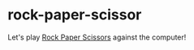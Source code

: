 # rock-paper-scissor
<p>
Let's play <a href="https://tham-ph.github.io/rock-paper-scissors/">Rock Paper Scissors</a>
against the computer!
</p>